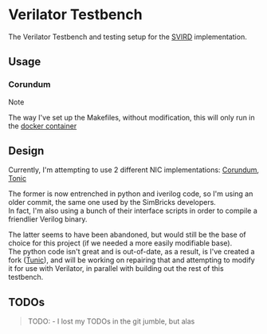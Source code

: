 # Verilator Testbench

The Verilator Testbench and testing setup for the [SVIRD](https://gitlab.com/accaueh/svird) implementation.

## Usage

### Corundum

> [!NOTE]
> The way I've set up the Makefiles, without modification, this will only run in the [docker container](./containers/corundum.Dockerfile)

## Design

Currently, I'm attempting to use 2 different NIC implementations: [Corundum](https://github.com/corundum/corundum), [Tonic](https://github.com/minmit/tonic)

The former is now entrenched in python and iverilog code, so I'm using an older commit, the same one used by the SimBricks developers.\
In fact, I'm also using a bunch of their interface scripts in order to compile a friendlier Verilog binary.

The latter seems to have been abandoned, but would still be the base of choice for this project (if we needed a more easily modifiable base).\
The python code isn't great and is out-of-date, as a result, is I've created a fork ([Tunic](https://github.com/lemon-gith/tunic)), and will be working on repairing that and attempting to modify it for use with Verilator, in parallel with building out the rest of this testbench.

## TODOs

> TODO: - I lost my TODOs in the git jumble, but alas
